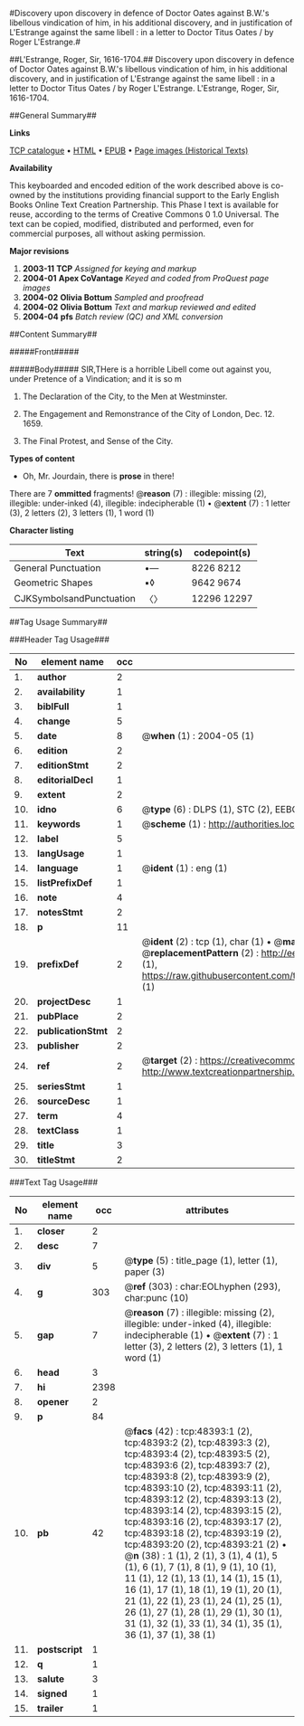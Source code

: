 #Discovery upon discovery in defence of Doctor Oates against B.W.'s libellous vindication of him, in his additional discovery, and in justification of L'Estrange against the same libell : in a letter to Doctor Titus Oates / by Roger L'Estrange.#

##L'Estrange, Roger, Sir, 1616-1704.##
Discovery upon discovery in defence of Doctor Oates against B.W.'s libellous vindication of him, in his additional discovery, and in justification of L'Estrange against the same libell : in a letter to Doctor Titus Oates / by Roger L'Estrange.
L'Estrange, Roger, Sir, 1616-1704.

##General Summary##

**Links**

[TCP catalogue](http://www.ota.ox.ac.uk/tcp/)  • 
[HTML](http://tei.it.ox.ac.uk/tcp/Texts-HTML/free/A47/A47844.html)  • 
[EPUB](http://tei.it.ox.ac.uk/tcp/Texts-EPUB/free/A47/A47844.epub) • 
[Page images (Historical Texts)](https://data.historicaltexts.jisc.ac.uk/view?pubId=eebo-11731586e&pageId=eebo-11731586e-48393-1)

**Availability**

This keyboarded and encoded edition of the
	       work described above is co-owned by the institutions
	       providing financial support to the Early English Books
	       Online Text Creation Partnership. This Phase I text is
	       available for reuse, according to the terms of Creative
	       Commons 0 1.0 Universal. The text can be copied,
	       modified, distributed and performed, even for
	       commercial purposes, all without asking permission.

**Major revisions**

1. __2003-11__ __TCP__ *Assigned for keying and markup*
1. __2004-01__ __Apex CoVantage__ *Keyed and coded from ProQuest page images*
1. __2004-02__ __Olivia Bottum__ *Sampled and proofread*
1. __2004-02__ __Olivia Bottum__ *Text and markup reviewed and edited*
1. __2004-04__ __pfs__ *Batch review (QC) and XML conversion*

##Content Summary##

#####Front#####

#####Body#####
SIR,THere is a horrible Libell come out against you, under Pretence of a Vindication; and it is so m
1. The Declaration of the City, to the Men at Westminster.

1. The Engagement and Remonstrance of the City of London, Dec. 12. 1659.

1. The Final Protest, and Sense of the City.

**Types of content**

  * Oh, Mr. Jourdain, there is **prose** in there!

There are 7 **ommitted** fragments! 
 @__reason__ (7) : illegible: missing (2), illegible: under-inked (4), illegible: indecipherable (1)  •  @__extent__ (7) : 1 letter (3), 2 letters (2), 3 letters (1), 1 word (1)

**Character listing**


|Text|string(s)|codepoint(s)|
|---|---|---|
|General Punctuation|•—|8226 8212|
|Geometric Shapes|▪◊|9642 9674|
|CJKSymbolsandPunctuation|〈〉|12296 12297|

##Tag Usage Summary##

###Header Tag Usage###

|No|element name|occ|attributes|
|---|---|---|---|
|1.|__author__|2||
|2.|__availability__|1||
|3.|__biblFull__|1||
|4.|__change__|5||
|5.|__date__|8| @__when__ (1) : 2004-05 (1)|
|6.|__edition__|2||
|7.|__editionStmt__|2||
|8.|__editorialDecl__|1||
|9.|__extent__|2||
|10.|__idno__|6| @__type__ (6) : DLPS (1), STC (2), EEBO-CITATION (1), OCLC (1), VID (1)|
|11.|__keywords__|1| @__scheme__ (1) : http://authorities.loc.gov/ (1)|
|12.|__label__|5||
|13.|__langUsage__|1||
|14.|__language__|1| @__ident__ (1) : eng (1)|
|15.|__listPrefixDef__|1||
|16.|__note__|4||
|17.|__notesStmt__|2||
|18.|__p__|11||
|19.|__prefixDef__|2| @__ident__ (2) : tcp (1), char (1)  •  @__matchPattern__ (2) : ([0-9\-]+):([0-9IVX]+) (1), (.+) (1)  •  @__replacementPattern__ (2) : http://eebo.chadwyck.com/downloadtiff?vid=$1&page=$2 (1), https://raw.githubusercontent.com/textcreationpartnership/Texts/master/tcpchars.xml#$1 (1)|
|20.|__projectDesc__|1||
|21.|__pubPlace__|2||
|22.|__publicationStmt__|2||
|23.|__publisher__|2||
|24.|__ref__|2| @__target__ (2) : https://creativecommons.org/publicdomain/zero/1.0/ (1), http://www.textcreationpartnership.org/docs/. (1)|
|25.|__seriesStmt__|1||
|26.|__sourceDesc__|1||
|27.|__term__|4||
|28.|__textClass__|1||
|29.|__title__|3||
|30.|__titleStmt__|2||


###Text Tag Usage###

|No|element name|occ|attributes|
|---|---|---|---|
|1.|__closer__|2||
|2.|__desc__|7||
|3.|__div__|5| @__type__ (5) : title_page (1), letter (1), paper (3)|
|4.|__g__|303| @__ref__ (303) : char:EOLhyphen (293), char:punc (10)|
|5.|__gap__|7| @__reason__ (7) : illegible: missing (2), illegible: under-inked (4), illegible: indecipherable (1)  •  @__extent__ (7) : 1 letter (3), 2 letters (2), 3 letters (1), 1 word (1)|
|6.|__head__|3||
|7.|__hi__|2398||
|8.|__opener__|2||
|9.|__p__|84||
|10.|__pb__|42| @__facs__ (42) : tcp:48393:1 (2), tcp:48393:2 (2), tcp:48393:3 (2), tcp:48393:4 (2), tcp:48393:5 (2), tcp:48393:6 (2), tcp:48393:7 (2), tcp:48393:8 (2), tcp:48393:9 (2), tcp:48393:10 (2), tcp:48393:11 (2), tcp:48393:12 (2), tcp:48393:13 (2), tcp:48393:14 (2), tcp:48393:15 (2), tcp:48393:16 (2), tcp:48393:17 (2), tcp:48393:18 (2), tcp:48393:19 (2), tcp:48393:20 (2), tcp:48393:21 (2)  •  @__n__ (38) : 1 (1), 2 (1), 3 (1), 4 (1), 5 (1), 6 (1), 7 (1), 8 (1), 9 (1), 10 (1), 11 (1), 12 (1), 13 (1), 14 (1), 15 (1), 16 (1), 17 (1), 18 (1), 19 (1), 20 (1), 21 (1), 22 (1), 23 (1), 24 (1), 25 (1), 26 (1), 27 (1), 28 (1), 29 (1), 30 (1), 31 (1), 32 (1), 33 (1), 34 (1), 35 (1), 36 (1), 37 (1), 38 (1)|
|11.|__postscript__|1||
|12.|__q__|1||
|13.|__salute__|3||
|14.|__signed__|1||
|15.|__trailer__|1||
